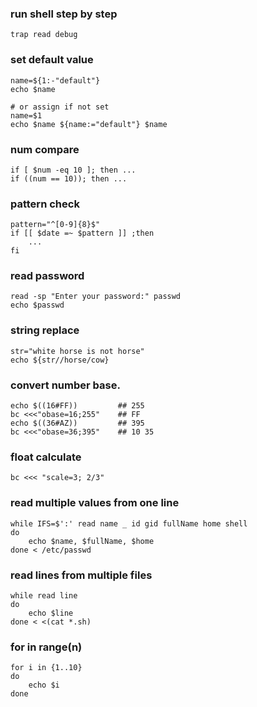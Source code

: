 ### run shell step by step
    trap read debug

### set default value
    name=${1:-"default"}
    echo $name

    # or assign if not set
    name=$1
    echo $name ${name:="default"} $name

### num compare
    if [ $num -eq 10 ]; then ...
    if ((num == 10)); then ...
    
### pattern check
    pattern="^[0-9]{8}$"
    if [[ $date =~ $pattern ]] ;then
        ...
    fi

### read password
    read -sp "Enter your password:" passwd
    echo $passwd

### string replace
    str="white horse is not horse"
    echo ${str//horse/cow}

### convert number base.
    echo $((16#FF))         ## 255
    bc <<<"obase=16;255"    ## FF
    echo $((36#AZ))         ## 395
    bc <<<"obase=36;395"    ## 10 35

### float calculate
    bc <<< "scale=3; 2/3"

### read multiple values from one line
    while IFS=$':' read name _ id gid fullName home shell
    do
        echo $name, $fullName, $home
    done < /etc/passwd

### read lines from multiple files
    while read line
    do
        echo $line
    done < <(cat *.sh)

### for in range(n)
    for i in {1..10}
    do
        echo $i
    done 
